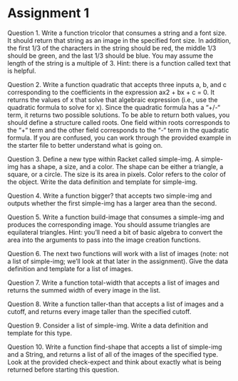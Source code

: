 # Assignment 1

Question 1.  Write a function tricolor that consumes a string and a font size.  It should return that string as an image in the specified font size.  In addition, the first 1/3 of the characters in the string should be red, the middle 1/3 should be green, and the last 1/3 should be blue.  You may assume the length of the string is a multiple of 3.  Hint:  there is a function called text that is helpful. 

Question 2.  Write a function quadratic that accepts three inputs a, b, and c corresponding to the coefficients in the expression ax2 + bx + c = 0.  It returns the values of x that solve that algebraic expression (i.e., use the quadratic formula to solve for x).  Since the quadratic formula has a “+/-“ term, it returns two possible solutions.  To be able to return both values, you should define a structure called roots.  One field within roots corresponds to the “+“ term and the other field corresponds to the “-“ term in the quadratic formula.  If you are confused, you can work through the provided example in the starter file to better understand what is going on.  

Question 3.  Define a new type within Racket called simple-img.  A simple-img has a shape, a size, and a color.  The shape can be either a triangle, a square, or a circle.  The size is its area in pixels.  Color refers to the color of the object.  Write the data definition and template for simple-img.

Question 4.  Write a function bigger? that accepts two simple-img and outputs whether the first simple-img has a larger area than the second.  

Question 5.  Write a function build-image that consumes a simple-img and produces the corresponding image.  You should assume triangles are equilateral triangles.  Hint:  you’ll need a bit of basic algebra to convert the area into the arguments to pass into the image creation functions. 

Question 6.  The next two functions will work with a list of images (note:  not a list of simple-img; we’ll look at that later in the assignment).  Give the data definition and template for a list of images.

Question 7.  Write a function total-width that accepts a list of images and returns the summed width of every image in the list.

Question 8.  Write a function taller-than that accepts a list of images and a cutoff, and returns every image taller than the specified cutoff.  

Question 9.  Consider a list of simple-img.  Write a data definition and template for this type.

Question 10.  Write a function find-shape that accepts a list of simple-img and a String, and returns a list of all of the images of the specified type.  Look at the provided check-expect and think about exactly what is being returned before starting this question. 
